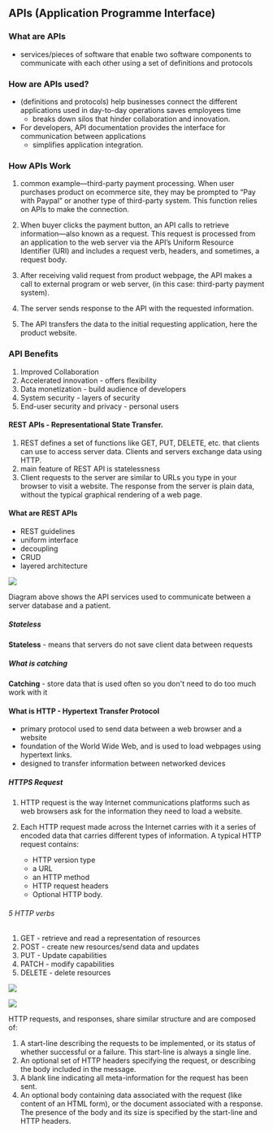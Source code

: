 ## APIs (Application Programme Interface)

### What are APIs
- services/pieces of software that enable two software components to communicate with each other using a set of definitions and protocols

### How are APIs used?
- (definitions and protocols) help businesses connect the different applications used in day-to-day operations
saves employees time
  - breaks down silos that hinder collaboration and innovation. 
- For developers, API documentation provides the interface for communication between applications
  - simplifies application integration.

### How APIs Work
1. common example—third-party payment processing. When user purchases product on ecommerce site, they may be prompted to “Pay with Paypal” or another type of third-party system. This function relies on APIs to make the connection.

2. When buyer clicks the payment button, an API calls to retrieve information—also known as a request. This request is processed from an application to the web server via the API’s Uniform Resource Identifier (URI) and includes a request verb, headers, and sometimes, a request body.

3. After receiving valid request from product webpage, the API makes a call to external program or web server, (in this case: third-party payment system).
 
4. The server sends response to the API with the requested information.
 
5. The API transfers the data to the initial requesting application, here the product website.

### API Benefits 

1. Improved Collaboration
2. Accelerated innovation - offers flexibility
3. Data monetization - build audience of developers 
4. System security - layers of security 
5. End-user security and privacy - personal users

#### REST APIs - Representational State Transfer.
1. REST defines a set of functions like GET, PUT, DELETE, etc. that clients can use to access server data. Clients and servers exchange data using HTTP.
2. main feature of REST API is statelessness
3. Client requests to the server are similar to URLs you type in your browser to visit a website. The response from the server is plain data, without the typical graphical rendering of a web page.

#### What are REST APIs
- REST guidelines
- uniform interface
- decoupling
- CRUD
- layered architecture 

![](C:\Users\wafam\Downloads\api_diagram_process.png)

Diagram above shows the API services used to communicate between a server database and a patient.
##### Stateless
**Stateless** - means that servers do not save client data between requests

##### What is catching 
**Catching** - store data that is used often so you don't need to do too much work with it 

#### What is HTTP - Hypertext Transfer Protocol
- primary protocol used to send data between a web browser and a website
- foundation of the World Wide Web, and is used to load webpages using hypertext links.
- designed to transfer information between networked devices 

##### HTTPS Request 
1. HTTP request is the way Internet communications platforms such as web browsers ask for the information they need to load a website.
2. Each HTTP request made across the Internet carries with it a series of encoded data that carries different types of information. A typical HTTP request contains:

   - HTTP version type
   - a URL
   - an HTTP method
   - HTTP request headers
   - Optional HTTP body.



###### 5 HTTP verbs
1. GET - retrieve and read a representation of resources
2. POST - create new resources/send data and updates 
3. PUT - Update capabilities 
4. PATCH - modify capabilities 
5. DELETE - delete resources

![](C:\Users\wafam\Downloads\HTTP_request_structure.png)

![](C:\Users\wafam\Downloads\HTTP_response_structure.png)

HTTP requests, and responses, share similar structure and are composed of:

1. A start-line describing the requests to be implemented, or its status of whether successful or a failure. This start-line is always a single line.
2. An optional set of HTTP headers specifying the request, or describing the body included in the message.
3. A blank line indicating all meta-information for the request has been sent.
4. An optional body containing data associated with the request (like content of an HTML form), or the document associated with a response. The presence of the body and its size is specified by the start-line and HTTP headers.